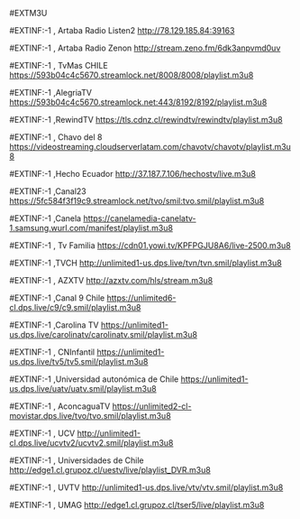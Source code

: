 



#EXTM3U

#EXTINF:-1 , Artaba Radio Listen2
http://78.129.185.84:39163

#EXTINF:-1 , Artaba Radio Zenon
http://stream.zeno.fm/6dk3anpvmd0uv

#EXTINF:-1 , TvMas CHILE
https://593b04c4c5670.streamlock.net/8008/8008/playlist.m3u8

#EXTINF:-1 ,AlegriaTV
https://593b04c4c5670.streamlock.net:443/8192/8192/playlist.m3u8

#EXTINF:-1 ,RewindTV
https://tls.cdnz.cl/rewindtv/rewindtv/playlist.m3u8

#EXTINF:-1 , Chavo del 8
https://videostreaming.cloudserverlatam.com/chavotv/chavotv/playlist.m3u8


#EXTINF:-1 ,Hecho Ecuador
http://37.187.7.106/hechostv/live.m3u8

#EXTINF:-1 ,Canal23
https://5fc584f3f19c9.streamlock.net/tvo/smil:tvo.smil/playlist.m3u8

#EXTINF:-1 ,Canela
https://canelamedia-canelatv-1.samsung.wurl.com/manifest/playlist.m3u8


#EXTINF:-1 , Tv Familia
https://cdn01.yowi.tv/KPFPGJU8A6/live-2500.m3u8


#EXTINF:-1 ,TVCH
http://unlimited1-us.dps.live/tvn/tvn.smil/playlist.m3u8


#EXTINF:-1 , AZXTV
http://azxtv.com/hls/stream.m3u8


#EXTINF:-1 ,Canal 9 Chile
https://unlimited6-cl.dps.live/c9/c9.smil/playlist.m3u8


#EXTINF:-1 ,Carolina TV
https://unlimited1-us.dps.live/carolinatv/carolinatv.smil/playlist.m3u8




#EXTINF:-1 , CNInfantil
https://unlimited1-us.dps.live/tv5/tv5.smil/playlist.m3u8

#EXTINF:-1 ,Universidad autonómica de Chile
https://unlimited1-us.dps.live/uatv/uatv.smil/playlist.m3u8

#EXTINF:-1 , AconcaguaTV
https://unlimited2-cl-movistar.dps.live/tvo/tvo.smil/playlist.m3u8


#EXTINF:-1 , UCV
http://unlimited1-cl.dps.live/ucvtv2/ucvtv2.smil/playlist.m3u8


#EXTINF:-1 ,  Universidades  de Chile
http://edge1.cl.grupoz.cl/uestv/live/playlist_DVR.m3u8

#EXTINF:-1 , UVTV
http://unlimited1-us.dps.live/vtv/vtv.smil/playlist.m3u8

#EXTINF:-1 , UMAG
http://edge1.cl.grupoz.cl/tser5/live/playlist.m3u8

